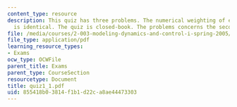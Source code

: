 ```yaml
---
content_type: resource
description: This quiz has three problems. The numerical weighting of each problem
  is identical. The quiz is closed-book. The problems concerns the second-order response.
file: /media/courses/2-003-modeling-dynamics-and-control-i-spring-2005/855418b03814f1b1d22ca8ae44473303_quiz1_1.pdf
file_type: application/pdf
learning_resource_types:
- Exams
ocw_type: OCWFile
parent_title: Exams
parent_type: CourseSection
resourcetype: Document
title: quiz1_1.pdf
uid: 855418b0-3814-f1b1-d22c-a8ae44473303
---
```

